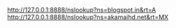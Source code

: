 



http://127.0.0.1:8888/nslookup?ns=blogspot.in&rt=A
http://127.0.0.1:8888/nslookup?ns=akamaihd.net&rt=MX
